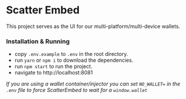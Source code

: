 # Scatter Embed

This project serves as the UI for our multi-platform/multi-device wallets.

### Installation & Running
- copy `.env.example` to `.env` in the root directory.
- run `yarn` or `npm i` to download the dependencies.
- run `npm start` to run the project.
- navigate to http://localhost:8081

_If you are using a wallet container/injector you can set `NO_WALLET=` in the `.env` file
to force ScatterEmbed to wait for a `window.wallet`_
